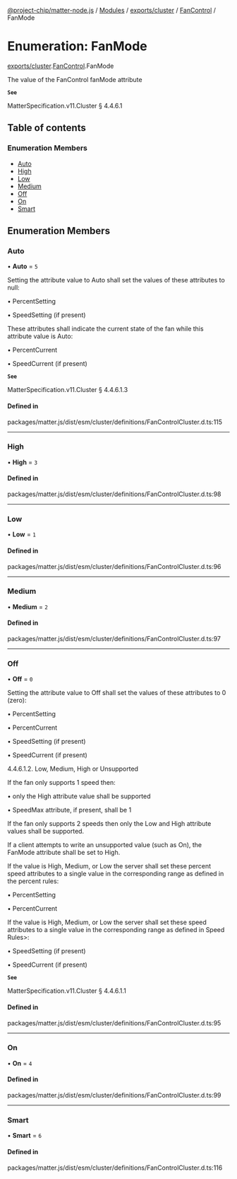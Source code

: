 [@project-chip/matter-node.js](../README.md) / [Modules](../modules.md) / [exports/cluster](../modules/exports_cluster.md) / [FanControl](../modules/exports_cluster.FanControl.md) / FanMode

# Enumeration: FanMode

[exports/cluster](../modules/exports_cluster.md).[FanControl](../modules/exports_cluster.FanControl.md).FanMode

The value of the FanControl fanMode attribute

**`See`**

MatterSpecification.v11.Cluster § 4.4.6.1

## Table of contents

### Enumeration Members

- [Auto](exports_cluster.FanControl.FanMode.md#auto)
- [High](exports_cluster.FanControl.FanMode.md#high)
- [Low](exports_cluster.FanControl.FanMode.md#low)
- [Medium](exports_cluster.FanControl.FanMode.md#medium)
- [Off](exports_cluster.FanControl.FanMode.md#off)
- [On](exports_cluster.FanControl.FanMode.md#on)
- [Smart](exports_cluster.FanControl.FanMode.md#smart)

## Enumeration Members

### Auto

• **Auto** = ``5``

Setting the attribute value to Auto shall set the values of these attributes to null:

  • PercentSetting

  • SpeedSetting (if present)

These attributes shall indicate the current state of the fan while this attribute value is Auto:

  • PercentCurrent

  • SpeedCurrent (if present)

**`See`**

MatterSpecification.v11.Cluster § 4.4.6.1.3

#### Defined in

packages/matter.js/dist/esm/cluster/definitions/FanControlCluster.d.ts:115

___

### High

• **High** = ``3``

#### Defined in

packages/matter.js/dist/esm/cluster/definitions/FanControlCluster.d.ts:98

___

### Low

• **Low** = ``1``

#### Defined in

packages/matter.js/dist/esm/cluster/definitions/FanControlCluster.d.ts:96

___

### Medium

• **Medium** = ``2``

#### Defined in

packages/matter.js/dist/esm/cluster/definitions/FanControlCluster.d.ts:97

___

### Off

• **Off** = ``0``

Setting the attribute value to Off shall set the values of these attributes to 0 (zero):

  • PercentSetting

  • PercentCurrent

  • SpeedSetting (if present)

  • SpeedCurrent (if present)

4.4.6.1.2. Low, Medium, High or Unsupported

If the fan only supports 1 speed then:

  • only the High attribute value shall be supported

  • SpeedMax attribute, if present, shall be 1

If the fan only supports 2 speeds then only the Low and High attribute values shall be supported.

If a client attempts to write an unsupported value (such as On), the FanMode attribute shall be set to High.

If the value is High, Medium, or Low the server shall set these percent speed attributes to a single value
in the corresponding range as defined in the percent rules:

  • PercentSetting

  • PercentCurrent

If the value is High, Medium, or Low the server shall set these speed attributes to a single value in the
corresponding range as defined in Speed Rules>:

  • SpeedSetting (if present)

  • SpeedCurrent (if present)

**`See`**

MatterSpecification.v11.Cluster § 4.4.6.1.1

#### Defined in

packages/matter.js/dist/esm/cluster/definitions/FanControlCluster.d.ts:95

___

### On

• **On** = ``4``

#### Defined in

packages/matter.js/dist/esm/cluster/definitions/FanControlCluster.d.ts:99

___

### Smart

• **Smart** = ``6``

#### Defined in

packages/matter.js/dist/esm/cluster/definitions/FanControlCluster.d.ts:116
